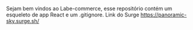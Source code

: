 Sejam bem vindos ao Labe-commerce, esse repositório contém um esqueleto de app React e um .gitignore.
Link do Surge https://panoramic-sky.surge.sh/
